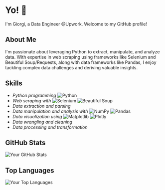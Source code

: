 
# Yo! 👋
I'm Giorgi, a Data Engineer @Upwork. Welcome to my GitHub profile! 

## About Me
I'm passionate about leveraging Python to extract, manipulate, and analyze data. With expertise in web scraping using frameworks like Selenium and Beautiful Soup/Requests, along with data frameworks like Pandas, I enjoy tackling complex data challenges and deriving valuable insights.

## Skills
- *Python programming* ![Python](https://img.shields.io/badge/-Python-blue?logo=python&logoColor=white&style=flat)
- *Web scraping with* ![Selenium](https://img.shields.io/badge/-Selenium-green?logo=selenium&logoColor=white&style=flat) ![Beautiful Soup](https://img.shields.io/badge/-Beautiful%20Soup-blue?logo=beautifulsoup&logoColor=white&style=flat)
- *Data extraction and parsing*
- *Data manipulation and analysis with* ![NumPy](https://img.shields.io/badge/-NumPy-blue?logo=numpy&logoColor=white&style=flat) ![Pandas](https://img.shields.io/badge/-Pandas-blue?logo=pandas&logoColor=white&style=flat)
- *Data visualization using* ![Matplotlib](https://img.shields.io/badge/-Matplotlib-orange?logo=python&logoColor=white&style=flat) ![Plotly](https://img.shields.io/badge/-Plotly-orange?logo=plotly&logoColor=white&style=flat)
- *Data wrangling and cleaning*
- *Data processing and transformation*

## GitHub Stats
![Your GitHub Stats](https://github-readme-stats.vercel.app/api?username=tserediani&show_icons=true&theme=dracula)


## Top Languages
![Your Top Languages](https://github-readme-stats.vercel.app/api/top-langs/?username=tserediani&layout=compact&theme=dracula)
